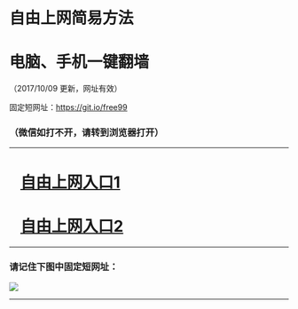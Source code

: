 ﻿# 自由上网简易方法

# 电脑、手机一键翻墙

（2017/10/09 更新，网址有效）

固定短网址：https://git.io/free99

### （微信如打不开，请转到浏览器打开）


***





# &nbsp;&nbsp; <a href="http://ft2097226014.fwq-tz-1001.info/fwqtz01.html?t=10090012198 " target="_blank">自由上网入口1</a>
# &nbsp;&nbsp; <a href="http://ft1565720407.fwq-tz-1002.info/fwqtz02.html?t=100900112639 " target="_blank">自由上网入口2</a>
***

### 请记住下图中固定短网址：

<img src="https://s3-us-west-2.amazonaws.com/fwq-1001/yjfq-20170905okok.png" /> 


***

